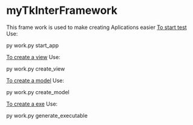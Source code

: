 # myTkInterFramework


This frame work is used to make creating Aplications easier
<u>To start test</u>
Use:

py work.py start_app


<u>To create a view</u>
Use:

py work.py create_view <view-name>


<u>To create a model</u>
Use:

py work.py create_model <model-name>


<u>To create a exe</u>
Use:

py work.py generate_executable

